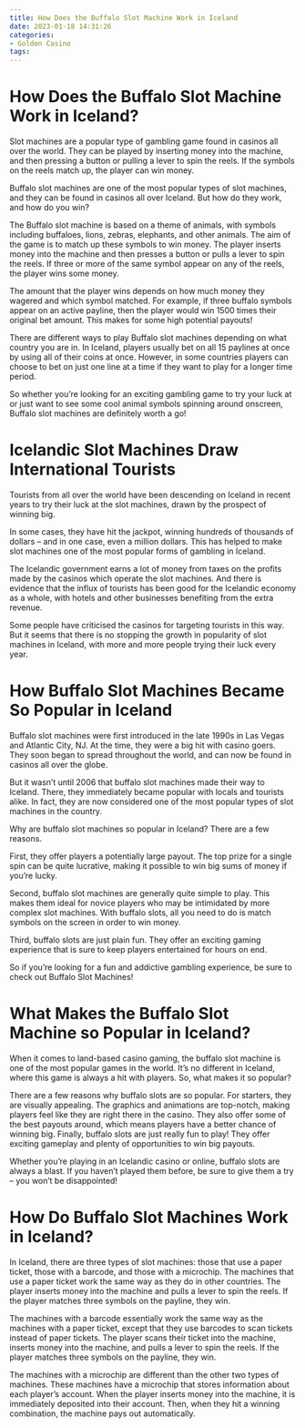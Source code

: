 ```yaml
---
title: How Does the Buffalo Slot Machine Work in Iceland
date: 2023-01-18 14:31:26
categories:
- Golden Casino
tags:
---
```



#  How Does the Buffalo Slot Machine Work in Iceland?

Slot machines are a popular type of gambling game found in casinos all over the world. They can be played by inserting money into the machine, and then pressing a button or pulling a lever to spin the reels. If the symbols on the reels match up, the player can win money.

Buffalo slot machines are one of the most popular types of slot machines, and they can be found in casinos all over Iceland. But how do they work, and how do you win?

The Buffalo slot machine is based on a theme of animals, with symbols including buffaloes, lions, zebras, elephants, and other animals. The aim of the game is to match up these symbols to win money. The player inserts money into the machine and then presses a button or pulls a lever to spin the reels. If three or more of the same symbol appear on any of the reels, the player wins some money.

The amount that the player wins depends on how much money they wagered and which symbol matched. For example, if three buffalo symbols appear on an active payline, then the player would win 1500 times their original bet amount. This makes for some high potential payouts!

There are different ways to play Buffalo slot machines depending on what country you are in. In Iceland, players usually bet on all 15 paylines at once by using all of their coins at once. However, in some countries players can choose to bet on just one line at a time if they want to play for a longer time period.

So whether you’re looking for an exciting gambling game to try your luck at or just want to see some cool animal symbols spinning around onscreen, Buffalo slot machines are definitely worth a go!

#  Icelandic Slot Machines Draw International Tourists

Tourists from all over the world have been descending on Iceland in recent years to try their luck at the slot machines, drawn by the prospect of winning big.

In some cases, they have hit the jackpot, winning hundreds of thousands of dollars – and in one case, even a million dollars. This has helped to make slot machines one of the most popular forms of gambling in Iceland.

The Icelandic government earns a lot of money from taxes on the profits made by the casinos which operate the slot machines. And there is evidence that the influx of tourists has been good for the Icelandic economy as a whole, with hotels and other businesses benefiting from the extra revenue.

Some people have criticised the casinos for targeting tourists in this way. But it seems that there is no stopping the growth in popularity of slot machines in Iceland, with more and more people trying their luck every year.

#  How Buffalo Slot Machines Became So Popular in Iceland

Buffalo slot machines were first introduced in the late 1990s in Las Vegas and Atlantic City, NJ. At the time, they were a big hit with casino goers. They soon began to spread throughout the world, and can now be found in casinos all over the globe.

But it wasn’t until 2006 that buffalo slot machines made their way to Iceland. There, they immediately became popular with locals and tourists alike. In fact, they are now considered one of the most popular types of slot machines in the country.

Why are buffalo slot machines so popular in Iceland? There are a few reasons.

First, they offer players a potentially large payout. The top prize for a single spin can be quite lucrative, making it possible to win big sums of money if you’re lucky.

Second, buffalo slot machines are generally quite simple to play. This makes them ideal for novice players who may be intimidated by more complex slot machines. With buffalo slots, all you need to do is match symbols on the screen in order to win money.

Third, buffalo slots are just plain fun. They offer an exciting gaming experience that is sure to keep players entertained for hours on end.

So if you’re looking for a fun and addictive gambling experience, be sure to check out Buffalo Slot Machines!

#  What Makes the Buffalo Slot Machine so Popular in Iceland?

When it comes to land-based casino gaming, the buffalo slot machine is one of the most popular games in the world. It’s no different in Iceland, where this game is always a hit with players. So, what makes it so popular?

There are a few reasons why buffalo slots are so popular. For starters, they are visually appealing. The graphics and animations are top-notch, making players feel like they are right there in the casino. They also offer some of the best payouts around, which means players have a better chance of winning big. Finally, buffalo slots are just really fun to play! They offer exciting gameplay and plenty of opportunities to win big payouts.

Whether you’re playing in an Icelandic casino or online, buffalo slots are always a blast. If you haven’t played them before, be sure to give them a try – you won’t be disappointed!

#  How Do Buffalo Slot Machines Work in Iceland?

In Iceland, there are three types of slot machines: those that use a paper ticket, those with a barcode, and those with a microchip. The machines that use a paper ticket work the same way as they do in other countries. The player inserts money into the machine and pulls a lever to spin the reels. If the player matches three symbols on the payline, they win.

The machines with a barcode essentially work the same way as the machines with a paper ticket, except that they use barcodes to scan tickets instead of paper tickets. The player scans their ticket into the machine, inserts money into the machine, and pulls a lever to spin the reels. If the player matches three symbols on the payline, they win.

The machines with a microchip are different than the other two types of machines. These machines have a microchip that stores information about each player’s account. When the player inserts money into the machine, it is immediately deposited into their account. Then, when they hit a winning combination, the machine pays out automatically.